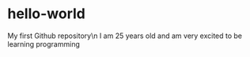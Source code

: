 # hello-world
My first Github repository\n
I am 25 years old and am very excited to be learning programming
